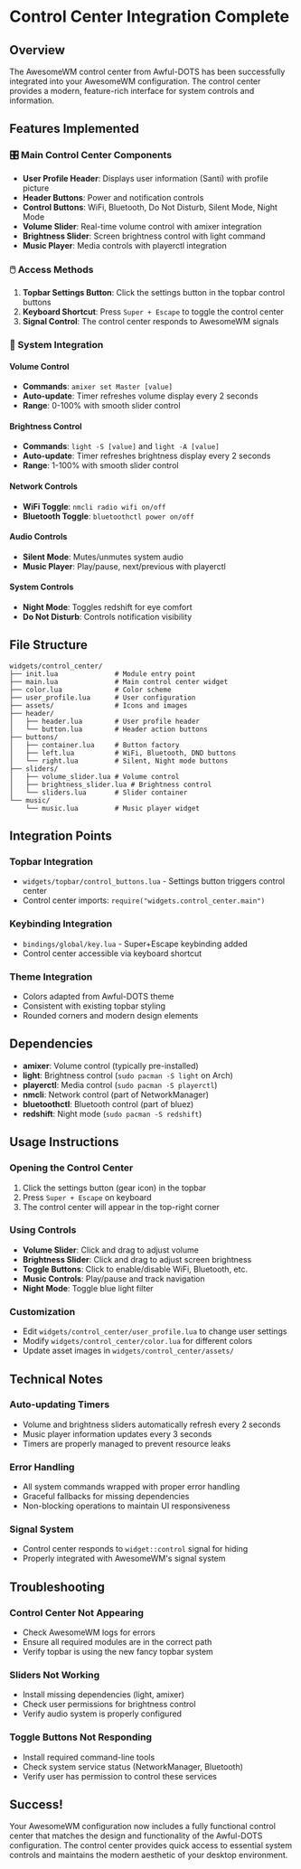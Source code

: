 # Control Center Integration Complete

## Overview
The AwesomeWM control center from Awful-DOTS has been successfully integrated into your AwesomeWM configuration. The control center provides a modern, feature-rich interface for system controls and information.

## Features Implemented

### 🎛️ Main Control Center Components
- **User Profile Header**: Displays user information (Santi) with profile picture
- **Header Buttons**: Power and notification controls
- **Control Buttons**: WiFi, Bluetooth, Do Not Disturb, Silent Mode, Night Mode
- **Volume Slider**: Real-time volume control with amixer integration
- **Brightness Slider**: Screen brightness control with light command
- **Music Player**: Media controls with playerctl integration

### 🖱️ Access Methods
1. **Topbar Settings Button**: Click the settings button in the topbar control buttons
2. **Keyboard Shortcut**: Press `Super + Escape` to toggle the control center
3. **Signal Control**: The control center responds to AwesomeWM signals

### 🔧 System Integration

#### Volume Control
- **Commands**: `amixer set Master [value]`
- **Auto-update**: Timer refreshes volume display every 2 seconds
- **Range**: 0-100% with smooth slider control

#### Brightness Control  
- **Commands**: `light -S [value]` and `light -A [value]`
- **Auto-update**: Timer refreshes brightness display every 2 seconds
- **Range**: 1-100% with smooth slider control

#### Network Controls
- **WiFi Toggle**: `nmcli radio wifi on/off`
- **Bluetooth Toggle**: `bluetoothctl power on/off`

#### Audio Controls
- **Silent Mode**: Mutes/unmutes system audio
- **Music Player**: Play/pause, next/previous with playerctl

#### System Controls
- **Night Mode**: Toggles redshift for eye comfort
- **Do Not Disturb**: Controls notification visibility

## File Structure
```
widgets/control_center/
├── init.lua              # Module entry point
├── main.lua              # Main control center widget
├── color.lua             # Color scheme
├── user_profile.lua      # User configuration
├── assets/               # Icons and images
├── header/
│   ├── header.lua        # User profile header
│   └── button.lua        # Header action buttons
├── buttons/
│   ├── container.lua     # Button factory
│   ├── left.lua          # WiFi, Bluetooth, DND buttons
│   └── right.lua         # Silent, Night mode buttons
├── sliders/
│   ├── volume_slider.lua # Volume control
│   ├── brightness_slider.lua # Brightness control
│   └── sliders.lua       # Slider container
└── music/
    └── music.lua         # Music player widget
```

## Integration Points

### Topbar Integration
- `widgets/topbar/control_buttons.lua` - Settings button triggers control center
- Control center imports: `require("widgets.control_center.main")`

### Keybinding Integration
- `bindings/global/key.lua` - Super+Escape keybinding added
- Control center accessible via keyboard shortcut

### Theme Integration
- Colors adapted from Awful-DOTS theme
- Consistent with existing topbar styling
- Rounded corners and modern design elements

## Dependencies
- **amixer**: Volume control (typically pre-installed)
- **light**: Brightness control (`sudo pacman -S light` on Arch)
- **playerctl**: Media control (`sudo pacman -S playerctl`)
- **nmcli**: Network control (part of NetworkManager)
- **bluetoothctl**: Bluetooth control (part of bluez)
- **redshift**: Night mode (`sudo pacman -S redshift`)

## Usage Instructions

### Opening the Control Center
1. Click the settings button (gear icon) in the topbar
2. Press `Super + Escape` on keyboard
3. The control center will appear in the top-right corner

### Using Controls
- **Volume Slider**: Click and drag to adjust volume
- **Brightness Slider**: Click and drag to adjust screen brightness
- **Toggle Buttons**: Click to enable/disable WiFi, Bluetooth, etc.
- **Music Controls**: Play/pause and track navigation
- **Night Mode**: Toggle blue light filter

### Customization
- Edit `widgets/control_center/user_profile.lua` to change user settings
- Modify `widgets/control_center/color.lua` for different colors
- Update asset images in `widgets/control_center/assets/`

## Technical Notes

### Auto-updating Timers
- Volume and brightness sliders automatically refresh every 2 seconds
- Music player information updates every 3 seconds
- Timers are properly managed to prevent resource leaks

### Error Handling
- All system commands wrapped with proper error handling
- Graceful fallbacks for missing dependencies
- Non-blocking operations to maintain UI responsiveness

### Signal System
- Control center responds to `widget::control` signal for hiding
- Properly integrated with AwesomeWM's signal system

## Troubleshooting

### Control Center Not Appearing
- Check AwesomeWM logs for errors
- Ensure all required modules are in the correct path
- Verify topbar is using the new fancy topbar system

### Sliders Not Working
- Install missing dependencies (light, amixer)
- Check user permissions for brightness control
- Verify audio system is properly configured

### Toggle Buttons Not Responding
- Install required command-line tools
- Check system service status (NetworkManager, Bluetooth)
- Verify user has permission to control these services

## Success!
Your AwesomeWM configuration now includes a fully functional control center that matches the design and functionality of the Awful-DOTS configuration. The control center provides quick access to essential system controls and maintains the modern aesthetic of your desktop environment.
